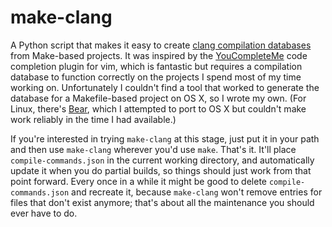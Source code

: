 make-clang
==========

A Python script that makes it easy to create [clang compilation
databases](http://clang.llvm.org/docs/JSONCompilationDatabase.html) from
Make-based projects. It was inspired by the
[YouCompleteMe](https://github.com/Valloric/YouCompleteMe) code completion
plugin for vim, which is fantastic but requires a compilation database to
function correctly on the projects I spend most of my time working on.
Unfortunately I couldn't find a tool that worked to generate the database for a
Makefile-based project on OS X, so I wrote my own. (For Linux, there's
[Bear](https://github.com/rizsotto/Bear), which I attempted to port to OS X but
couldn't make work reliably in the time I had available.)

If you're interested in trying `make-clang` at this stage, just put it in your
path and then use `make-clang` wherever you'd use `make`. That's it. It'll place
`compile-commands.json` in the current working directory, and automatically
update it when you do partial builds, so things should just work from that point
forward. Every once in a while it might be good to delete
`compile-commands.json` and recreate it, because `make-clang` won't remove
entries for files that don't exist anymore; that's about all the maintenance you
should ever have to do.
